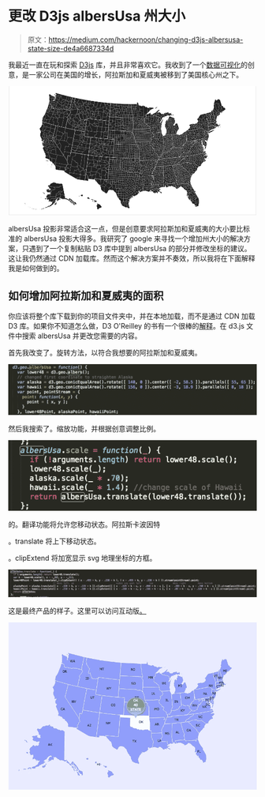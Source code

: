# 更改 D3js albersUsa 州大小

> 原文：<https://medium.com/hackernoon/changing-d3js-albersusa-state-size-de4a6687334d>

我最近一直在玩和探索 [D3js](https://hackernoon.com/tagged/d3js) 库，并且非常喜欢它。我收到了一个[数据可视化](https://hackernoon.com/tagged/data-visualisation)的创意，是一家公司在美国的增长，阿拉斯加和夏威夷被移到了美国核心州之下。

![](img/70dfc4a236784b033ea10df055e4fd2c.png)

albersUsa 投影非常适合这一点，但是创意要求阿拉斯加和夏威夷的大小要比标准的 albersUsa 投影大得多。我研究了 google 来寻找一个增加州大小的解决方案，只遇到了一个复制粘贴 D3 库中提到 albersUsa 的部分并修改坐标的建议。这让我仍然通过 CDN 加载库。然而这个解决方案并不奏效，所以我将在下面解释我是如何做到的。

## 如何增加阿拉斯加和夏威夷的面积

你应该将整个库下载到你的项目文件夹中，并在本地加载，而不是通过 CDN 加载 D3 库。如果你不知道怎么做，D3 O'Reilley 的书有一个很棒的[解释](http://chimera.labs.oreilly.com/books/1230000000345/ch04.html#_downloading_d3)。在 d3.js 文件中搜索 albersUsa 并更改您需要的内容。

首先我改变了。旋转方法，以符合我想要的阿拉斯加和夏威夷。

![](img/385a5774f80ad26a1641346810de28b1.png)

然后我搜索了。缩放功能，并根据创意调整比例。

![](img/2f9209ed0577bb135b0efb503975c165.png)

的。翻译功能将允许您移动状态。阿拉斯卡波因特

。translate 将上下移动状态。

。clipExtend 将加宽显示 svg 地理坐标的方框。

![](img/2bc01fbcbed9fea867cbe62cc7149de0.png)

这是最终产品的样子。这里可以访问互动版[。](https://us-svg.herokuapp.com/)

![](img/173d073e8b2198ba45f326ed3ba1841a.png)